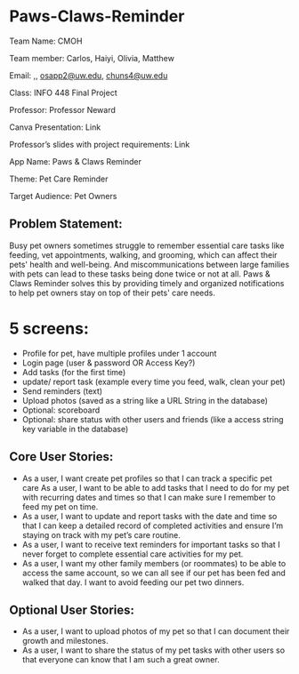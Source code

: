 # Paws-Claws-Reminder
Team Name: CMOH

Team member: Carlos, Haiyi, Olivia, Matthew

Email: ,, osapp2@uw.edu, chuns4@uw.edu

Class: INFO 448 Final Project

Professor: Professor Neward

Canva Presentation: Link

Professor’s slides with project requirements: Link 

App Name: Paws & Claws Reminder 

Theme: Pet Care Reminder

Target Audience: Pet Owners

## Problem Statement: 
Busy pet owners sometimes struggle to remember essential care tasks like feeding, vet appointments, walking, and grooming, which can affect their pets' health and well-being. And miscommunications between large families with pets can lead to these tasks being done twice or not at all. Paws & Claws Reminder solves this by providing timely and organized notifications to help pet owners stay on top of their pets' care needs.


# 5 screens:
- Profile for pet, have multiple profiles under 1 account
- Login page (user & password OR Access Key?)
- Add tasks (for the first time)
- update/ report task (example every time you feed, walk, clean your pet)
- Send reminders (text)
- Upload photos (saved as a string like a URL String in the database)
- Optional: scoreboard
- Optional: share status with other users and friends (like a access string key variable in the database)

## Core User Stories: 
- As a user, I want create pet profiles so that I can track a specific pet care
As a user, I want to be able to add tasks that I need to do for my pet with recurring dates and times so that I can make sure I remember to feed my pet on time.
- As a user, I want to update and report tasks with the date and time so that I can keep a detailed record of completed activities and ensure I’m staying on track with my pet’s care routine.
- As a user, I want to receive text reminders for important tasks so that I never forget to complete essential care activities for my pet.
- As a user, I want my other family members (or roommates) to be able to access the same account, so we can all see if our pet has been fed and walked that day. I want to avoid feeding our pet two dinners.

## Optional User Stories: 
- As a user, I want to upload photos of my pet so that I can document their growth and milestones.
- As a user, I want to share the status of my pet tasks with other users so that everyone can know that I am such a great owner.
